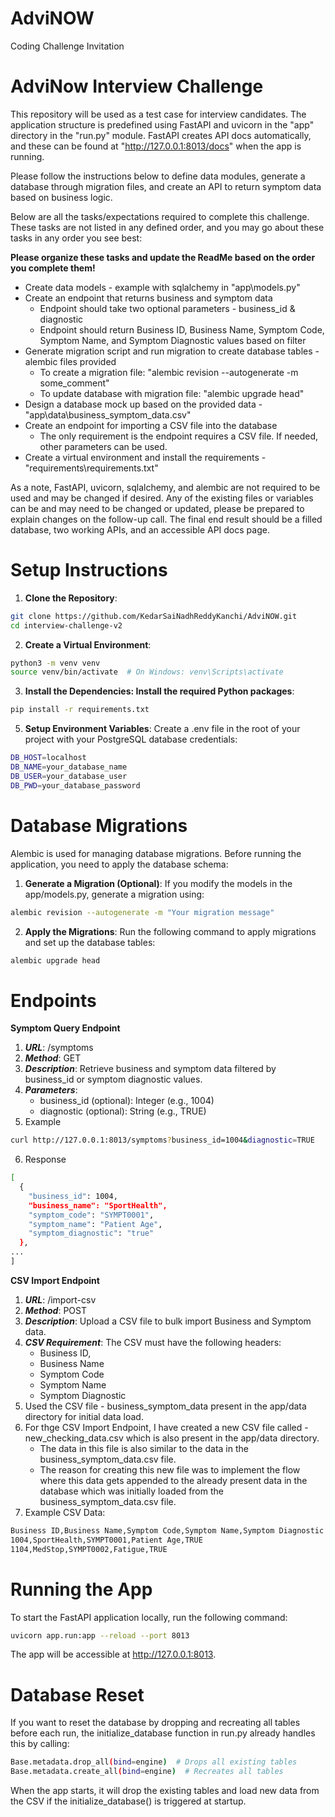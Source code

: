 # AdviNOW
Coding Challenge Invitation

# AdviNow Interview Challenge
This repository will be used as a test case for interview candidates. The application structure is predefined using FastAPI and uvicorn in the "app" directory in the "run.py" module. 
FastAPI creates API docs automatically, and these can be found at "http://127.0.0.1:8013/docs" when the app is running.

Please follow the instructions below to define data modules, generate a database through migration files, and create an API to return symptom data based on business logic.

Below are all the tasks/expectations required to complete this challenge. These tasks are not listed in any defined order, and you may go about these tasks in any order you see best:

**Please organize these tasks and update the ReadMe based on the order you complete them!**

- Create data models - example with sqlalchemy in "app\models.py"
- Create an endpoint that returns business and symptom data
  - Endpoint should take two optional parameters - business_id & diagnostic
  - Endpoint should return Business ID, Business Name, Symptom Code, Symptom Name, and Symptom Diagnostic values based on filter
- Generate migration script and run migration to create database tables - alembic files provided
  - To create a migration file: "alembic revision --autogenerate -m some_comment"
  - To update database with migration file: "alembic upgrade head"
- Design a database mock up based on the provided data - "app\data\business_symptom_data.csv"
- Create an endpoint for importing a CSV file into the database
  - The only requirement is the endpoint requires a CSV file. If needed, other parameters can be used.
- Create a virtual environment and install the requirements - "requirements\requirements.txt"

As a note, FastAPI, uvicorn, sqlalchemy, and alembic are not required to be used and may be changed if desired. 
Any of the existing files or variables can be and may need to be changed or updated, please be prepared to explain changes on the follow-up call.
The final end result should be a filled database, two working APIs, and an accessible API docs page.

# Setup Instructions

1. **Clone the Repository**:
  ```bash
  git clone https://github.com/KedarSaiNadhReddyKanchi/AdviNOW.git
  cd interview-challenge-v2
  ```
2. **Create a Virtual Environment**:
  ```bash
  python3 -m venv venv
  source venv/bin/activate  # On Windows: venv\Scripts\activate
  ```

3. **Install the Dependencies: Install the required Python packages**:
  ```bash
  pip install -r requirements.txt
  ```

5. **Setup Environment Variables**: Create a .env file in the root of your project with your PostgreSQL database credentials:
  ```bash
  DB_HOST=localhost
  DB_NAME=your_database_name
  DB_USER=your_database_user
  DB_PWD=your_database_password
  ```

# Database Migrations
Alembic is used for managing database migrations. Before running the application, you need to apply the database schema:

1. **Generate a Migration (Optional)**: If you modify the models in the app/models.py, generate a migration using:
  ```bash
  alembic revision --autogenerate -m "Your migration message"
  ```

2. **Apply the Migrations**: Run the following command to apply migrations and set up the database tables:
  ```bash
  alembic upgrade head
  ```

# Endpoints

**Symptom Query Endpoint**

1. ***URL***: /symptoms
2. ***Method***: GET
3. ***Description***: Retrieve business and symptom data filtered by business_id or symptom diagnostic values.
4. ***Parameters***:
   - business_id (optional): Integer (e.g., 1004)
   - diagnostic (optional): String (e.g., TRUE)
5. Example
  ```bash
  curl http://127.0.0.1:8013/symptoms?business_id=1004&diagnostic=TRUE
  ```
6. Response
  ```bash
  [
    {
      "business_id": 1004,
      "business_name": "SportHealth",
      "symptom_code": "SYMPT0001",
      "symptom_name": "Patient Age",
      "symptom_diagnostic": "true"
    },
  ...
]
  ```

**CSV Import Endpoint**

1. ***URL***: /import-csv
2. ***Method***: POST
3. ***Description***: Upload a CSV file to bulk import Business and Symptom data.
4. ***CSV Requirement***: The CSV must have the following headers:
   - Business ID,
   - Business Name
   - Symptom Code
   - Symptom Name
   - Symptom Diagnostic
5. Used the CSV file - business_symptom_data present in the app/data directory for initial data load.
6. For thge CSV Import Endpoint, I have created a new CSV file called - new_checking_data.csv which is also present in the app/data directory.
     - The data in this file is also similar to the data in the business_symptom_data.csv file.
     - The reason for creating this new file was to implement the flow where this data gets appended to the already present data in the database which was initially loaded from the business_symptom_data.csv file. 
5. Example CSV Data:
  ```bash
  Business ID,Business Name,Symptom Code,Symptom Name,Symptom Diagnostic
  1004,SportHealth,SYMPT0001,Patient Age,TRUE
  1104,MedStop,SYMPT0002,Fatigue,TRUE
  ```

# Running the App
To start the FastAPI application locally, run the following command:
  ```bash
  uvicorn app.run:app --reload --port 8013
  ```

The app will be accessible at http://127.0.0.1:8013.

# Database Reset
If you want to reset the database by dropping and recreating all tables before each run, the initialize_database function in run.py already handles this by calling:
  ```bash
  Base.metadata.drop_all(bind=engine)  # Drops all existing tables
Base.metadata.create_all(bind=engine)  # Recreates all tables
  ```

When the app starts, it will drop the existing tables and load new data from the CSV if the initialize_database() is triggered at startup.





